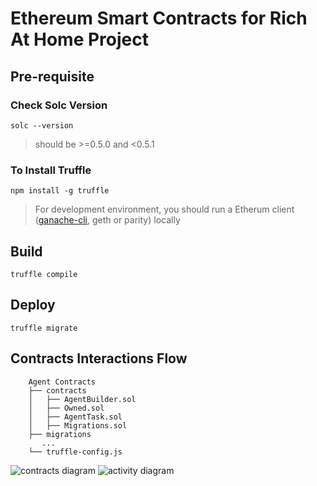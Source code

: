 # Ethereum Smart Contracts for Rich At Home Project

## Pre-requisite

### Check Solc Version

`solc --version`
> should be >=0.5.0 and <0.5.1

### To Install Truffle

`npm install -g truffle`

> For development environment, you should run a Etherum client ([ganache-cli](https://www.trufflesuite.com/ganache), geth or parity) locally


## Build

`truffle compile`

## Deploy

`truffle migrate`

## Contracts Interactions Flow

```
    Agent Contracts
    ├── contracts
    │   ├── AgentBuilder.sol
    │   ├── Owned.sol
    │   ├── AgentTask.sol
    │   ├── Migrations.sol
    ├── migrations  
       ...
    └── truffle-config.js
```

![contracts diagram](https://github.com/Wanxiang-Blockchain-Hackathon-2020/N11-RichatHome/blob/master/docs/images/contracts-diagram.png)
![activity diagram](https://github.com/Wanxiang-Blockchain-Hackathon-2020/N11-RichatHome/blob/master/docs/images/activity-diagram.png)
